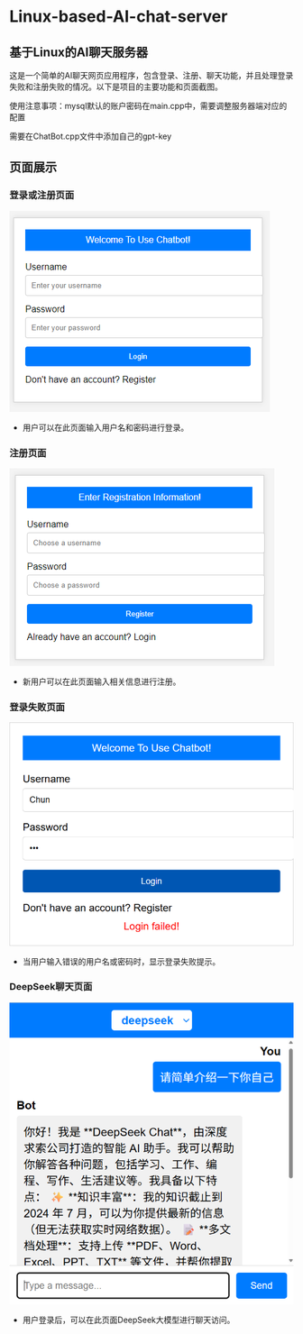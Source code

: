 # Linux-based-AI-chat-server

## 基于Linux的AI聊天服务器

这是一个简单的AI聊天网页应用程序，包含登录、注册、聊天功能，并且处理登录失败和注册失败的情况。以下是项目的主要功能和页面截图。

使用注意事项：mysql默认的账户密码在main.cpp中，需要调整服务器端对应的配置

需要在ChatBot.cpp文件中添加自己的gpt-key

## 页面展示

### 登录或注册页面

![登录页面](resources/img_readme/登录界面.png)

- 用户可以在此页面输入用户名和密码进行登录。

### 注册页面

![注册页面](resources/img_readme/注册界面.png)

- 新用户可以在此页面输入相关信息进行注册。

### 登录失败页面

![登陆失败](resources/img_readme/登陆失败.png)

- 当用户输入错误的用户名或密码时，显示登录失败提示。

### DeepSeek聊天页面

![示例图片](resources/img_readme/deepseek.png)

- 用户登录后，可以在此页面DeepSeek大模型进行聊天访问。

